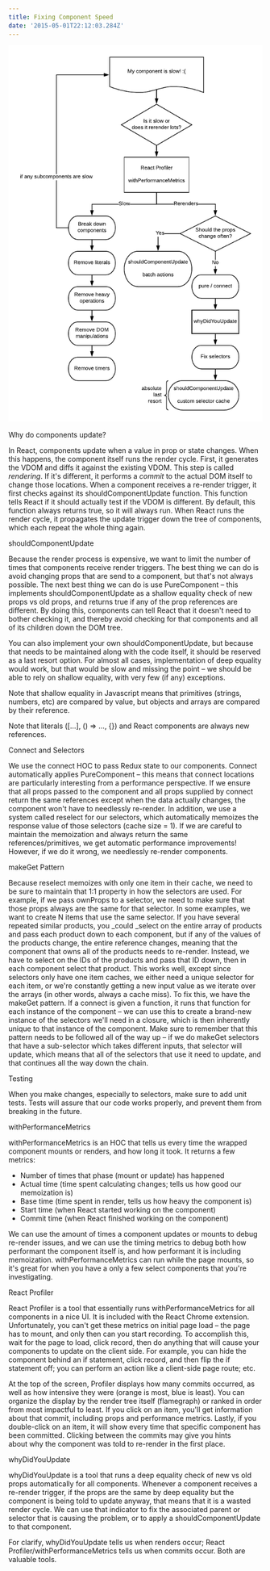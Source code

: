 ```yaml
---
title: Fixing Component Speed
date: '2015-05-01T22:12:03.284Z'
---
```


![flow chart](flowchart.png "If you really have to distill it down...")


Why do components update?

In React, components update when a value in prop or state changes. When this happens, the component itself runs the render cycle. First, it generates the VDOM and diffs it against the existing VDOM. This step is called _rendering_. If it's different, it performs a _commit_ to the actual DOM itself to change those locations. When a component receives a re-render trigger, it first checks against its shouldComponentUpdate function. This function tells React if it should actually test if the VDOM is different. By default, this function always returns true, so it will always run. When React runs the render cycle, it propagates the update trigger down the tree of components, which each repeat the whole thing again.

shouldComponentUpdate

Because the render process is expensive, we want to limit the number of times that components receive render triggers. The best thing we can do is avoid changing props that are send to a component, but that's not always possible. The next best thing we can do is use PureComponent – this implements shouldComponentUpdate as a shallow equality check of new props vs old props, and returns true if any of the prop references are different. By doing this, components can tell React that it doesn't need to bother checking it, and thereby avoid checking for that components and all of its children down the DOM tree.

You can also implement your own shouldComponentUpdate, but because that needs to be maintained along with the code itself, it should be reserved as a last resort option. For almost all cases, implementation of deep equality would work, but that would be slow and missing the point – we should be able to rely on shallow equality, with very few (if any) exceptions.

Note that shallow equality in Javascript means that primitives (strings, numbers, etc) are compared by value, but objects and arrays are compared by their reference.

Note that literals ([...], () =&gt; ..., {}) and React components are always new references.

Connect and Selectors

We use the connect HOC to pass Redux state to our components. Connect automatically applies PureComponent – this means that connect locations are particularly interesting from a performance perspective. If we ensure that all props passed to the component and all props supplied by connect return the same references except when the data actually changes, the component won't have to needlessly re-render. In addition, we use a system called reselect for our selectors, which automatically memoizes the response value of those selectors (cache size = 1). If we are careful to maintain the memoization and always return the same references/primitives, we get automatic performance improvements! However, if we do it wrong, we needlessly re-render components.

makeGet Pattern

Because reselect memoizes with only one item in their cache, we need to be sure to maintain that 1:1 property in how the selectors are used. For example, if we pass ownProps to a selector, we need to make sure that those props always are the same for that selector. In some examples, we want to create N items that use the same selector. If you have several repeated similar products, you _could _select on the entire array of products and pass each product down to each component, but if any of the values of the products change, the entire reference changes, meaning that the component that owns all of the products needs to re-render. Instead, we have to select on the IDs of the products and pass that ID down, then in each component select that product. This works well, except since selectors only have one item caches, we either need a unique selector for each item, or we're constantly getting a new input value as we iterate over the arrays (in other words, always a cache miss). To fix this, we have the makeGet pattern. If a connect is given a function, it runs that function for each instance of the component – we can use this to create a brand-new instance of the selectors we'll need in a closure, which is then inherently unique to that instance of the component. Make sure to remember that this pattern needs to be followed all of the way up – if we do makeGet selectors that have a sub-selector which takes different inputs, that selector will update, which means that all of the selectors that use it need to update, and that continues all the way down the chain.

Testing

When you make changes, especially to selectors, make sure to add unit tests. Tests will assure that our code works properly, and prevent them from breaking in the future.

withPerformanceMetrics

withPerformanceMetrics is an HOC that tells us every time the wrapped component mounts or renders, and how long it took. It returns a few metrics:

- Number of times that phase (mount or update) has happened
- Actual time (time spent calculating changes; tells us how good our memoization is)
- Base time (time spent in render, tells us how heavy the component is)
- Start time (when React started working on the component)
- Commit time (when React finished working on the component)

We can use the amount of times a component updates or mounts to debug re-render issues, and we can use the timing metrics to debug both how performant the component itself is, and how performant it is including memoization. withPerformanceMetrics can run while the page mounts, so it's great for when you have a only a few select components that you're investigating.

React Profiler

React Profiler is a tool that essentially runs withPerformanceMetrics for all components in a nice UI. It is included with the React Chrome extension. Unfortunately, you can't get these metrics on initial page load – the page has to mount, and only then can you start recording. To accomplish this, wait for the page to load, click record, then do anything that will cause your components to update on the client side. For example, you can hide the component behind an if statement, click record, and then flip the if statement off; you can perform an action like a client-side page route; etc.

At the top of the screen, Profiler displays how many commits occurred, as well as how intensive they were (orange is most, blue is least). You can organize the display by the render tree itself (flamegraph) or ranked in order from most impactful to least. If you click on an item, you'll get information about that commit, including props and performance metrics. Lastly, if you double-click on an item, it will show every time that specific component has been committed. Clicking between the commits may give you hints about why the component was told to re-render in the first place.

whyDidYouUpdate

whyDidYouUpdate is a tool that runs a deep equality check of new vs old props automatically for all components. Whenever a component receives a re-render trigger, if the props are the same by deep equality but the component is being told to update anyway, that means that it is a wasted render cycle. We can use that indicator to fix the associated parent or selector that is causing the problem, or to apply a shouldComponentUpdate to that component.

For clarify, whyDidYouUpdate tells us when renders occur; React Profiler/withPerformanceMetrics tells us when commits occur. Both are valuable tools.